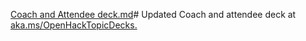 [Coach and Attendee deck.md](Coach%20and%20Attendee%20deck.md)# Updated Coach and attendee deck at [aka.ms/OpenHackTopicDecks.](http://aka.ms/Openhacktopicdecks)
